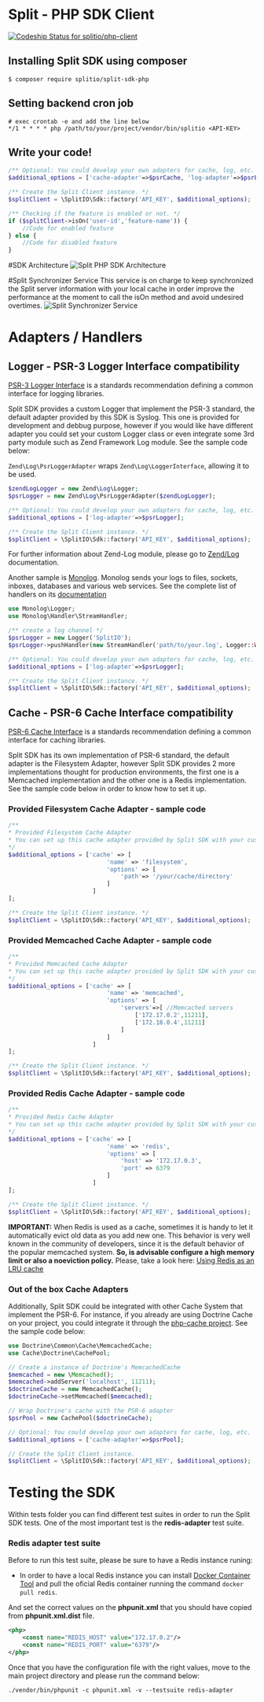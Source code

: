 # Split - PHP SDK Client

[ ![Codeship Status for splitio/php-client](https://codeship.com/projects/c7efdb80-b249-0133-eb9b-567510b4e5ac/status?branch=master)](https://codeship.com/projects/133329)

## Installing Split SDK using composer
```
$ composer require splitio/split-sdk-php
```
## Setting backend cron job
```
# exec crontab -e and add the line below
*/1 * * * * php /path/to/your/project/vendor/bin/splitio <API-KEY>
```
## Write your code!
```php
/** Optional: You could develop your own adapters for cache, log, etc. */
$additional_options = ['cache-adapter'=>$psrCache, 'log-adapter'=>$psrLogger];

/** Create the Split Client instance. */
$splitClient = \SplitIO\Sdk::factory('API_KEY', $additional_options);

/** Checking if the feature is enabled or not. */
if ($splitClient->isOn('user-id','feature-name')) {
    //Code for enabled feature
} else {
    //Code for disabled feature
}
```

#SDK Architecture
![Split PHP SDK Architecture](https://github.com/splitio/php-client/blob/develop/doc/img/splitio.arch.png?raw=true)

#Split Synchronizer Service
This service is on charge to keep synchronized the Split server information with your local cache in order improve the performance at the moment to call the isOn method and avoid undesired overtimes.
![Split Synchronizer Service](https://github.com/splitio/php-client/blob/develop/doc/img/splitio.service.png?raw=true)

# Adapters / Handlers

## Logger - PSR-3 Logger Interface compatibility
[PSR-3 Logger Interface](https://github.com/php-fig/fig-standards/blob/master/accepted/PSR-3-logger-interface.md)
is a standards recommendation defining a common interface for logging libraries.

Split SDK provides a custom Logger that implement the PSR-3 standard, the default adapter provided by this SDK is Syslog.
This one is provided for development and debbug purpose, however if you would like have different adapter you could set
your custom Logger class or even integrate some 3rd party module such as Zend Framework Log module. See the sample code below:

`Zend\Log\PsrLoggerAdapter` wraps `Zend\Log\LoggerInterface`, allowing it to be used.

```php
$zendLogLogger = new Zend\Log\Logger;
$psrLogger = new Zend\Log\PsrLoggerAdapter($zendLogLogger);

/** Optional: You could develop your own adapters for cache, log, etc. */
$additional_options = ['log-adapter'=>$psrLogger];

/** Create the Split Client instance. */
$splitClient = \SplitIO\Sdk::factory('API_KEY', $additional_options);
```
For further information about Zend-Log module, please go to [Zend/Log](http://framework.zend.com/manual/current/en/modules/zend.log.overview.html) documentation.

Another sample is [Monolog](https://github.com/Seldaek/monolog). Monolog sends your logs to files, sockets, inboxes, 
databases and various web services. See the complete list of handlers on its [documentation](https://github.com/Seldaek/monolog/blob/master/doc/02-handlers-formatters-processors.md) 

```php
use Monolog\Logger;
use Monolog\Handler\StreamHandler;

/** create a log channel */
$psrLogger = new Logger('SplitIO');
$psrLogger->pushHandler(new StreamHandler('path/to/your.log', Logger::WARNING));

/** Optional: You could develop your own adapters for cache, log, etc. */
$additional_options = ['log-adapter'=>$psrLogger];

/** Create the Split Client instance. */
$splitClient = \SplitIO\Sdk::factory('API_KEY', $additional_options);
```


## Cache - PSR-6 Cache Interface compatibility

[PSR-6 Cache Interface](https://github.com/php-fig/cache)
is a standards recommendation defining a common interface for caching libraries.

Split SDK has its own implementation of PSR-6 standard, the default adapter is the Filesystem Adapter, however Split SDK provides 2 more implementations thought for production environments,
the first one is a Memcached implementation and the other one is a Redis implementation. See the sample code below in order to know how to set it up.
### Provided Filesystem Cache Adapter - sample code
```php
/**
* Provided Filesystem Cache Adapter
* You can set up this cache adapter provided by Split SDK with your custom configurations.
*/
$additional_options = ['cache' => [
                            'name' => 'filesystem',
                            'options' => [
                                'path'=> '/your/cache/directory'
                            ]
                        ]
];

/** Create the Split Client instance. */
$splitClient = \SplitIO\Sdk::factory('API_KEY', $additional_options);
```
### Provided Memcached Cache Adapter - sample code
```php
/**
* Provided Memcached Cache Adapter
* You can set up this cache adapter provided by Split SDK with your custom configurations.
*/
$additional_options = ['cache' => [
                            'name' => 'memcached',
                            'options' => [
                                'servers'=>[ //Memcached servers
                                    ['172.17.0.2',11211],
                                    ['172.18.0.4',11211]
                                ]
                            ]
                        ]
];

/** Create the Split Client instance. */
$splitClient = \SplitIO\Sdk::factory('API_KEY', $additional_options);
```
### Provided Redis Cache Adapter - sample code
```php
/**
* Provided Redis Cache Adapter
* You can set up this cache adapter provided by Split SDK with your custom configurations.
*/
$additional_options = ['cache' => [
                            'name' => 'redis',
                            'options' => [
                                'host' => '172.17.0.3',
                                'port' => 6379
                            ]
                        ]
];

/** Create the Split Client instance. */
$splitClient = \SplitIO\Sdk::factory('API_KEY', $additional_options);
```
**IMPORTANT:** When Redis is used as a cache, sometimes it is handy to let it automatically evict old data as you add new one. 
This behavior is very well known in the community of developers, since it is the default behavior of the popular memcached system.
 **So, is advisable configure a high memory limit or also a noeviction policy.** Please, take a look here: [Using Redis as an LRU cache](http://redis.io/topics/lru-cache)

### Out of the box Cache Adapters
Additionally, Split SDK could be integrated with other Cache System that implement the PSR-6.
For instance, if you already are using Doctrine Cache on your project, you could integrate it through the [php-cache project](https://github.com/php-cache/doctrine-adapter). See the sample code below:

```php
use Doctrine\Common\Cache\MemcachedCache;
use Cache\Doctrine\CachePool;

// Create a instance of Doctrine's MemcachedCache
$memcached = new \Memcached();
$memcached->addServer('localhost', 11211);
$doctrineCache = new MemcachedCache();
$doctrineCache->setMemcached($memcached);

// Wrap Doctrine's cache with the PSR-6 adapter
$psrPool = new CachePool($doctrineCache);

// Optional: You could develop your own adapters for cache, log, etc.
$additional_options = ['cache-adapter'=>$psrPool];

// Create the Split Client instance.
$splitClient = \SplitIO\Sdk::factory('API_KEY', $additional_options);
```

# Testing the SDK
Within tests folder you can find different test suites in order to run the Split SDK tests. One of the most important test is the **redis-adapter** test suite.

### Redis adapter test suite
Before to run this test suite, please be sure to have a Redis instance runing:
- In order to have a local Redis instance you can install [Docker Container Tool](https://www.docker.com) and pull the oficial Redis container running the command ```docker pull redis```.

And set the correct values on the **phpunit.xml** that you should have copied from **phpunit.xml.dist** file.
```xml
<php>
    <const name="REDIS_HOST" value="172.17.0.2"/>
    <const name="REDIS_PORT" value="6379"/>
</php>
```
Once that you have the configuration file with the right values, move to the main project directory and please run the command below:
```
./vendor/bin/phpunit -c phpunit.xml -v --testsuite redis-adapter
```
